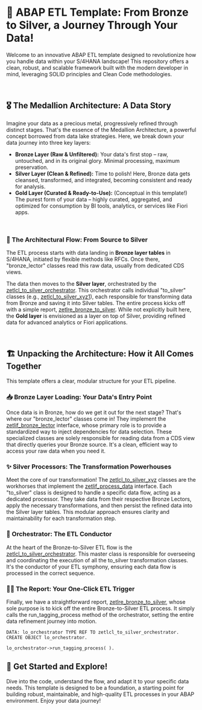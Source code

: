 # 🚀 ABAP ETL Template: From Bronze to Silver, a Journey Through Your Data!

Welcome to an innovative ABAP ETL template designed to revolutionize how you handle data within your S/4HANA landscape! This repository offers a clean, robust, and scalable framework built with the modern developer in mind, leveraging SOLID principles and Clean Code methodologies.

<br>

## 🎖️ The Medallion Architecture: A Data Story
Imagine your data as a precious metal, progressively refined through distinct stages. That's the essence of the Medallion Architecture, a powerful concept borrowed from data lake strategies. Here, we break down your data journey into three key layers:
* **Bronze Layer (Raw & Unfiltered):** Your data's first stop – raw, untouched, and in its original glory. Minimal processing, maximum preservation.
* **Silver Layer (Clean & Refined):** Time to polish! Here, Bronze data gets cleansed, transformed, and integrated, becoming consistent and ready for analysis.
* **Gold Layer (Curated & Ready-to-Use):** (Conceptual in this template!) The purest form of your data – highly curated, aggregated, and optimized for consumption by BI tools, analytics, or services like Fiori apps.

<br>

### 🌊 The Architectural Flow: From Source to Silver
The ETL process starts with data landing in **Bronze layer tables** in S/4HANA, initiated by flexible methods like RFCs. Once there, "bronze\_lector" classes read this raw data, usually from dedicated CDS views.

The data then moves to the **Silver layer**, orchestrated by the [zetlcl_to_silver_orchestrator](/Src/Classes/zetlcl_to_silver_orchestrator.abap). This orchestrator calls individual "to\_silver" classes (e.g., [zetlcl_to_silver_xyz1](/Src/Classes/zetlcl_to_silver_xyz1.abap)), each responsible for transforming data from Bronze and saving it into Silver tables. The entire process kicks off with a simple report, [zetlre_bronze_to_silver](/Src/Programs/zetlre_bronze_to_silver.abap). While not explicitly built here, the **Gold layer** is envisioned as a layer on top of Silver, providing refined data for advanced analytics or Fiori applications.

<br>

## 🏗️ Unpacking the Architecture: How it All Comes Together
This template offers a clear, modular structure for your ETL pipeline.

### 📥 Bronze Layer Loading: Your Data's Entry Point
Once data is in Bronze, how do we get it out for the next stage? That's where our "bronze_lector" classes come in! They implement the [zetlif_bronze_lector](Src/Interfaces/zetlif_broze_lector.abap) interface, whose primary role is to provide a standardized way to inject dependencies for data selection. These specialized classes are solely responsible for reading data from a CDS view that directly queries your Bronze source. It's a clean, efficient way to access your raw data when you need it.

### ✨ Silver Processors: The Transformation Powerhouses
Meet the core of our transformation! The [zetlcl_to_silver_xyz](Src/Classes/zetlcl_to_silver_xyz1.abap) classes are the workhorses that implement the [zetlif_process_data](Src/Interfaces/zetlif_process_data.abap) interface. Each "to_silver" class is designed to handle a specific data flow, acting as a dedicated processor. They take data from their respective Bronze Lectors, apply the necessary transformations, and then persist the refined data into the Silver layer tables. This modular approach ensures clarity and maintainability for each transformation step.

### 🧙 Orchestrator: The ETL Conductor
At the heart of the Bronze-to-Silver ETL flow is the [zetlcl_to_silver_orchestrator](Src/Classes/zetlcl_to_silver_orchestrator.abap). This master class is responsible for overseeing and coordinating the execution of all the to_silver transformation classes. It's the conductor of your ETL symphony, ensuring each data flow is processed in the correct sequence.

### 🏃‍♂️ The Report: Your One-Click ETL Trigger
Finally, we have a straightforward report, [zetlre_bronze_to_silver](/Src/Programs/zetlre_bronze_to_silver.abap), whose sole purpose is to kick off the entire Bronze-to-Silver ETL process. It simply calls the run_tagging_process method of the orchestrator, setting the entire data refinement journey into motion.
```abap
DATA: lo_orchestrator TYPE REF TO zetlcl_to_silver_orchestrator.
CREATE OBJECT lo_orchestrator.

lo_orchestrator->run_tagging_process( ).
```

## 🚀 Get Started and Explore!

Dive into the code, understand the flow, and adapt it to your specific data needs. This template is designed to be a foundation, a starting point for building robust, maintainable, and high-quality ETL processes in your ABAP environment. Enjoy your data journey!
